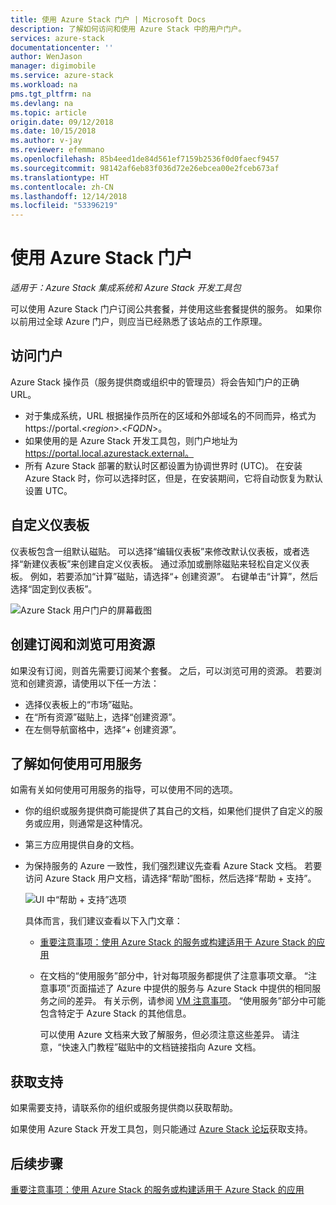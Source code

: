 ```yaml
---
title: 使用 Azure Stack 门户 | Microsoft Docs
description: 了解如何访问和使用 Azure Stack 中的用户门户。
services: azure-stack
documentationcenter: ''
author: WenJason
manager: digimobile
ms.service: azure-stack
ms.workload: na
pms.tgt_pltfrm: na
ms.devlang: na
ms.topic: article
origin.date: 09/12/2018
ms.date: 10/15/2018
ms.author: v-jay
ms.reviewer: efemmano
ms.openlocfilehash: 85b4eed1de84d561ef7159b2536f0d0faecf9457
ms.sourcegitcommit: 98142af6eb83f036d72e26ebcea00e2fceb673af
ms.translationtype: HT
ms.contentlocale: zh-CN
ms.lasthandoff: 12/14/2018
ms.locfileid: "53396219"
---
```

# <a name="use-the-azure-stack-portal"></a>使用 Azure Stack 门户

*适用于：Azure Stack 集成系统和 Azure Stack 开发工具包*

可以使用 Azure Stack 门户订阅公共套餐，并使用这些套餐提供的服务。 如果你以前用过全球 Azure 门户，则应当已经熟悉了该站点的工作原理。

## <a name="access-the-portal"></a>访问门户

Azure Stack 操作员（服务提供商或组织中的管理员）将会告知门户的正确 URL。

- 对于集成系统，URL 根据操作员所在的区域和外部域名的不同而异，格式为 https://portal.&lt;*region*&gt;.&lt;*FQDN*&gt;。
- 如果使用的是 Azure Stack 开发工具包，则门户地址为 https://portal.local.azurestack.external。
- 所有 Azure Stack 部署的默认时区都设置为协调世界时 (UTC)。 在安装 Azure Stack 时，你可以选择时区，但是，在安装期间，它将自动恢复为默认设置 UTC。

## <a name="customize-the-dashboard"></a>自定义仪表板

仪表板包含一组默认磁贴。 可以选择“编辑仪表板”来修改默认仪表板，或者选择“新建仪表板”来创建自定义仪表板。 通过添加或删除磁贴来轻松自定义仪表板。 例如，若要添加“计算”磁贴，请选择“+ 创建资源”。 右键单击“计算”，然后选择“固定到仪表板”。

![Azure Stack 用户门户的屏幕截图](media/azure-stack-use-portal/userportal.png)

## <a name="create-subscription-and-browse-available-resources"></a>创建订阅和浏览可用资源

如果没有订阅，则首先需要订阅某个套餐。 之后，可以浏览可用的资源。 若要浏览和创建资源，请使用以下任一方法：

- 选择仪表板上的“市场”磁贴。
- 在“所有资源”磁贴上，选择“创建资源”。
- 在左侧导航窗格中，选择“+ 创建资源”。

## <a name="learn-how-to-use-available-services"></a>了解如何使用可用服务

如需有关如何使用可用服务的指导，可以使用不同的选项。

- 你的组织或服务提供商可能提供了其自己的文档，如果他们提供了自定义的服务或应用，则通常是这种情况。
- 第三方应用提供自身的文档。
- 为保持服务的 Azure 一致性，我们强烈建议先查看 Azure Stack 文档。 若要访问 Azure Stack 用户文档，请选择“帮助”图标，然后选择“帮助 + 支持”。

    ![UI 中“帮助 + 支持”选项](media/azure-stack-use-portal/HelpAndSupport.png)

    具体而言，我们建议查看以下入门文章：

    - [重要注意事项：使用 Azure Stack 的服务或构建适用于 Azure Stack 的应用](azure-stack-considerations.md)
    - 在文档的“使用服务”部分中，针对每项服务都提供了注意事项文章。 “注意事项”页面描述了 Azure 中提供的服务与 Azure Stack 中提供的相同服务之间的差异。 有关示例，请参阅 [VM 注意事项](azure-stack-vm-considerations.md)。 “使用服务”部分中可能包含特定于 Azure Stack 的其他信息。

      可以使用 Azure 文档来大致了解服务，但必须注意这些差异。 请注意，“快速入门教程”磁贴中的文档链接指向 Azure 文档。

## <a name="get-support"></a>获取支持

如果需要支持，请联系你的组织或服务提供商以获取帮助。

如果使用 Azure Stack 开发工具包，则只能通过 [Azure Stack 论坛](https://social.msdn.microsoft.com/Forums/azure/home?forum=azurestack)获取支持。

## <a name="next-steps"></a>后续步骤

[重要注意事项：使用 Azure Stack 的服务或构建适用于 Azure Stack 的应用](azure-stack-considerations.md)

<!-- Update_Description: wording update -->